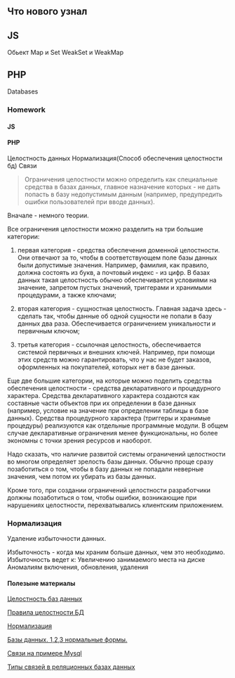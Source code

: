 ## Что нового узнал 
## JS 
Обьект Map и Set
WeakSet и WeakMap


## PHP 
Databases



### Homework
#### JS 




#### PHP 
Целостность данных
Нормализация(Способ обеспечения целостности бд)
Связи 

>Ограничения целостности можно определить как специальные средства в базах данных, главное назначение которых - не дать попасть в базу недопустимым данным (например, предупредить ошибки пользователей при вводе данных).

Вначале - немного теории.

Все ограничения целостности можно разделить на три большие категории:

1. первая категория - средства обеспечения доменной целостности. Они отвечают за то, чтобы в соответствующем поле базы данных были допустимые значения. Например, фамилия, как правило, должна состоять из букв, а почтовый индекс - из цифр. В базах данных такая целостность обычно обеспечивается условиями на значение, запретом пустых значений, триггерами и хранимыми процедурами, а также ключами;

2. вторая категория - сущностная целостность. Главная задача здесь - сделать так, чтобы данные об одной сущности не попали в базу данных два раза. Обеспечивается ограничением уникальности и первичным ключом;

3. третья категория - ссылочная целостность, обеспечивается системой первичных и внешних ключей. Например, при помощи этих средств можно гарантировать, что у нас не будет заказов, оформленных на покупателей, которых нет в базе данных.

Еще две большие категории, на которые можно поделить средства обеспечения целостности - средства декларативного и процедурного характера. Средства декларативного характера создаются как составные части объектов при их определении в базе данных (например, условие на значение при определении таблицы в базе данных). Средства процедурного характера (триггеры и хранимые процедуры) реализуются как отдельные программные модули. В общем случае декларативные ограничения менее функциональны, но более экономны с точки зрения ресурсов и наоборот.

Надо сказать, что наличие развитой системы ограничений целостности во многом определяет зрелость базы данных. Обычно проще сразу позаботиться о том, чтобы в базу данных не попадали неверные значения, чем потом их убирать из базы данных.

Кроме того, при создании ограничений целостности разработчики должны позаботиться о том, чтобы ошибки, возникающие при нарушениях целостности, перехватывались клиентским приложением.

### Нормализация

Удаление избыточности данных.


Избыточность - когда мы храним больше данных, чем это необходимо. 
Избыточность ведет к:
Увеличению занимаемого места на диске
Аномалиям включения, обновления, удаления




#### Полезыне материалы
[Целостность баз данных](http://www.ssofta.narod.ru/bd/13.htm)

[Правила целостности БД](https://ru.coursera.org/lecture/data-bases-intr/pravila-tsielostnosti-1VICt)

[Нормализация](https://info-comp.ru/database-normalization)

[Базы данных. 1,2,3 нормальные формы.](https://www.youtube.com/watch?v=zwQzL80U51c&ab_channel=RclassTech)

[Связи на примере Mysql](https://www.youtube.com/watch?v=t8urNZJpWhE&ab_channel=ITDoctor)

[Типы связей в реляционных базах данных](https://office-menu.ru/uroki-sql/41-tipy-svyazej-v-relyatsionnykh-bazakh-dannykh)








